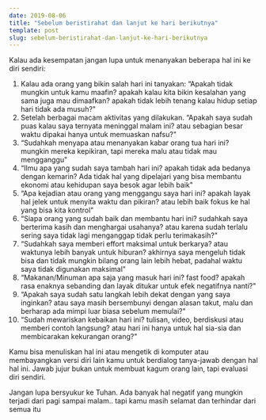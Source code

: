 ```yaml
---
date: 2019-08-06
title: "Sebelum beristirahat dan lanjut ke hari berikutnya"
template: post
slug: sebelum-beristirahat-dan-lanjut-ke-hari-berikutnya
---
```


Kalau ada kesempatan jangan lupa untuk menanyakan beberapa hal ini ke diri sendiri:

1. Kalau ada orang yang bikin salah hari ini tanyakan: “Apakah tidak mungkin untuk kamu maafin? apakah kalau kita bikin kesalahan yang sama juga mau dimaafkan? apakah tidak lebih tenang kalau hidup setiap hari tidak ada musuh?"
2. Setelah berbagai macam aktivitas yang dilakukan. “Apakah saya sudah puas kalau saya ternyata meninggal malam ini? atau sebagian besar waktu dipakai hanya untuk memuaskan nafsu?"
3. “Sudahkah menyapa atau menanyakan kabar orang tua hari ini? mungkin mereka kepikiran, tapi mereka malu atau tidak mau mengganggu"
4. “Ilmu apa yang sudah saya tambah hari ini? apakah tidak ada bedanya dengan kemarin? Ada tidak hal yang dipelajari yang bisa membantu ekonomi atau kehidupan saya besok agar lebih baik"
5. “Apa kejadian atau orang yang menggangu saya hari ini? apakah layak hal jelek untuk menyita waktu dan pikiran? atau lebih baik fokus ke hal yang bisa kita kontrol"
6. “Siapa orang yang sudah baik dan membantu hari ini? sudahkah saya berterima kasih dan menghargai usahanya? atau karena sudah terlalu sering saya tidak lagi menganggap tidak perlu terimakasih?"
7. “Sudahkah saya memberi effort maksimal untuk berkarya? atau waktunya lebih banyak untuk hiburan? akhirnya saya mengeluh tidak bisa dan tidak mungkin bilang orang lain lebih hebat, padahal waktu saya tidak digunakan maksimal"
8. “Makanan/Minuman apa saja yang masuk hari ini? fast food? apakah rasa enaknya sebanding dan layak ditukar untuk efek negatifnya nanti?"
9. “Apakah saya sudah satu langkah lebih dekat dengan yang saya inginkan? atau saya masih bersembunyi dengan alasan takut, malu dan berharap ada mimpi luar biasa sebelum memulai?"
10. “Sudah mewariskan kebaikan hari ini? tulisan, video, berdiskusi atau memberi contoh langsung? atau hari ini hanya untuk hal sia-sia dan membicarakan kekurangan orang?"

Kamu bisa menuliskan hal ini atau mengetik di komputer atau membayangkan versi diri lain kamu untuk berdialog tanya-jawab dengan hal hal ini. Jawab jujur bukan untuk membuat kagum orang lain, tapi evaluasi diri sendiri.

Jangan lupa bersyukur ke Tuhan. Ada banyak hal negatif yang mungkin terjadi dari pagi sampai malam.. tapi kamu masih selamat dan terhindar dari semua itu